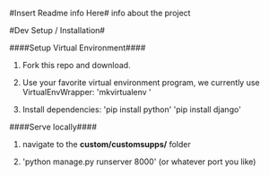 #Insert Readme info Here#
info about the project

#Dev Setup / Installation#

####Setup Virtual Environment####

1. Fork this repo and download.

2. Use your favorite virtual environment program, we currently use VirtualEnvWrapper:
'mkvirtualenv <insertnamehere>'

3. Install dependencies:
'pip install python'
'pip install django'

####Serve locally####
1. navigate to the **custom/customsupps/** folder

2. 'python manage.py runserver 8000' (or whatever port you like)
